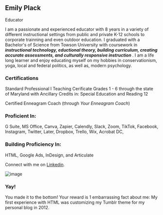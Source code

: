 <html>

<body>

<h2><span></span>Emily Plack</h2>
  <p>Educator</p>
</body>
</html>



I am a passionate and experienced educator with 8 years in a variety of different instructional settings from public and private K-12 schools to corporate trainning and even outdoor education. I graduated with a Bachelor's of Science from Towson University with coursework in <b> <i>instructional technology, eductional theory, building curriculum, creating accurate assessments, and culturally responsive instruction</i> </b>. I am a life long learner and enjoy educating myself on my hobbies in conservationism, yoga, local and federal politics, as well as, modern psychology. 

### Certifications

Standard Professional I Teaching Cerificate Grades 1 - 6 through the state of Maryland with Ancillary Credits in: Special
Education and Reading 12
 
 
Certified Enneagram Coach (through <i>Your Enneagram Coach</i>)

### Proficient In:

G Suite,
MS Office, 
Canva,
Zapier,
Calendly, 
Slack, 
Zoom, 
TikTok, 
Facebook, 
Instagram, 
Twitter, 
Later, 
Dropbox, 
Trello, 
Wix, 
Acrobat DC, 






### Building Proficiency In:

HTML,
Google Ads, 
InDesign, and 
Articulate



Connect with me on [Linkedin](https://www.linkedin.com/in/emily-plack-68698a90).


![image](https://user-images.githubusercontent.com/102634328/164992795-1cdb1e14-b641-4a24-8849-45142bf28535.png) 
  
  
  
  
  
### Yay!

You made it to the bottom! Your reward is 1 embarrassing fact about me: My first experience with HTML was customizing my Tumblr theme for my personal blog in 2012.

